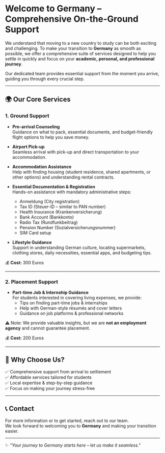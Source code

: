 # Welcome to Germany – Comprehensive On-the-Ground Support

We understand that moving to a new country to study can be both exciting and challenging. To make your transition to **Germany** as smooth as possible, we offer a comprehensive suite of services designed to help you settle in quickly and focus on your **academic, personal, and professional journey**.

Our dedicated team provides essential support from the moment you arrive, guiding you through every crucial step.

---

## 🌍 Our Core Services

### 1. Ground Support

- **Pre-arrival Counseling**  
  Guidance on what to pack, essential documents, and budget-friendly flight options to help you save money.

- **Airport Pick-up**  
  Seamless arrival with pick-up and direct transportation to your accommodation.

- **Accommodation Assistance**  
  Help with finding housing (student residence, shared apartments, or other options) and understanding rental contracts.

- **Essential Documentation & Registration**  
  Hands-on assistance with mandatory administrative steps:

  - Anmeldung (City registration)
  - Tax ID (Steuer-ID – similar to PAN number)
  - Health Insurance (Krankenversicherung)
  - Bank Account (Bankkonto)
  - Radio Tax (Rundfunkbeitrag)
  - Pension Number (Sozialversicherungsnummer)
  - SIM Card setup

- **Lifestyle Guidance**  
  Support in understanding German culture, locating supermarkets, clothing stores, daily necessities, essential apps, and budgeting tips.

💰 **Cost:** 300 Euros

---

### 2. Placement Support

- **Part-time Job & Internship Guidance**  
  For students interested in covering living expenses, we provide:
  - Tips on finding part-time jobs & internships
  - Help with German-style résumés and cover letters
  - Guidance on job platforms & professional networks

⚠️ Note: We provide valuable insights, but we are **not an employment agency** and cannot guarantee placement.

💰 **Cost:** 200 Euros

---

## 📌 Why Choose Us?

✅ Comprehensive support from arrival to settlement  
✅ Affordable services tailored for students  
✅ Local expertise & step-by-step guidance  
✅ Focus on making your journey stress-free

---

## 📞 Contact

For more information or to get started, reach out to our team.  
We look forward to welcoming you to **Germany** and making your transition easier.

---

✨ _"Your journey to Germany starts here – let us make it seamless."_
